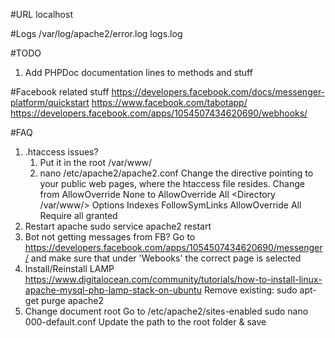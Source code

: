 #URL
localhost

#Logs
/var/log/apache2/error.log
logs.log

#TODO
1) Add PHPDoc documentation lines to methods and stuff

#Facebook related stuff
https://developers.facebook.com/docs/messenger-platform/quickstart
https://www.facebook.com/tabotapp/
https://developers.facebook.com/apps/1054507434620690/webhooks/

#FAQ

1) .htaccess issues?
    1) Put it in the root /var/www/
    2) nano  /etc/apache2/apache2.conf
    Change the <Directory> directive pointing to your public web pages, where the htaccess file resides. Change from AllowOverride None to AllowOverride All
        <Directory /var/www/>
        Options Indexes FollowSymLinks
        AllowOverride All
        Require all granted
        </Directory>
2) Restart apache
    sudo service apache2 restart      
3) Bot not getting messages from FB?
    Go to https://developers.facebook.com/apps/1054507434620690/messenger/ and make sure that under 'Webooks' the correct page is selected
4) Install/Reinstall LAMP
    https://www.digitalocean.com/community/tutorials/how-to-install-linux-apache-mysql-php-lamp-stack-on-ubuntu
    Remove existing: sudo apt-get purge apache2
5) Change document root
    Go to /etc/apache2/sites-enabled
    sudo nano 000-default.conf
    Update the path to the root folder & save
    
